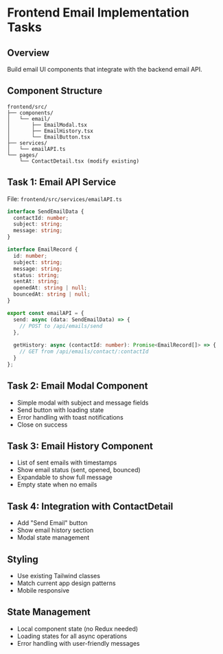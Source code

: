 # Frontend Email Implementation Tasks

## Overview
Build email UI components that integrate with the backend email API.

## Component Structure
```
frontend/src/
├── components/
│   └── email/
│       ├── EmailModal.tsx
│       ├── EmailHistory.tsx
│       └── EmailButton.tsx
├── services/
│   └── emailAPI.ts
└── pages/
    └── ContactDetail.tsx (modify existing)
```

## Task 1: Email API Service
File: `frontend/src/services/emailAPI.ts`

```typescript
interface SendEmailData {
  contactId: number;
  subject: string;
  message: string;
}

interface EmailRecord {
  id: number;
  subject: string;
  message: string;
  status: string;
  sentAt: string;
  openedAt: string | null;
  bouncedAt: string | null;
}

export const emailAPI = {
  send: async (data: SendEmailData) => {
    // POST to /api/emails/send
  },
  
  getHistory: async (contactId: number): Promise<EmailRecord[]> => {
    // GET from /api/emails/contact/:contactId
  }
};
```

## Task 2: Email Modal Component
- Simple modal with subject and message fields
- Send button with loading state
- Error handling with toast notifications
- Close on success

## Task 3: Email History Component  
- List of sent emails with timestamps
- Show email status (sent, opened, bounced)
- Expandable to show full message
- Empty state when no emails

## Task 4: Integration with ContactDetail
- Add "Send Email" button
- Show email history section
- Modal state management

## Styling
- Use existing Tailwind classes
- Match current app design patterns
- Mobile responsive

## State Management
- Local component state (no Redux needed)
- Loading states for all async operations
- Error handling with user-friendly messages